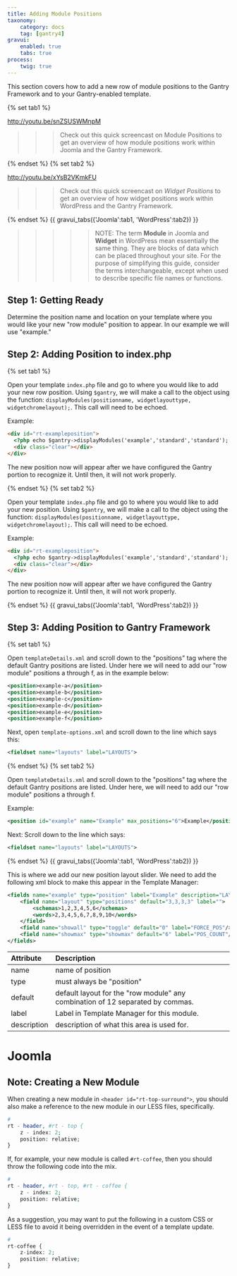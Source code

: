 ```yaml
---
title: Adding Module Positions
taxonomy:
    category: docs
    tag: [gantry4]
gravui:
    enabled: true
    tabs: true
process:
    twig: true
---
```


This section covers how to add a new row of module positions to the Gantry Framework and to your Gantry-enabled template.

{% set tab1 %}

http://youtu.be/snZSUSWMnpM

>>> Check out this quick screencast on Module Positions to get an overview of how module positions work within Joomla and the Gantry Framework.

{% endset %}
{% set tab2 %}

http://youtu.be/xYsB2VKmkFU

>>> Check out this quick screencast on *Widget Positions* to get an overview of how widget positions work within WordPress and the Gantry Framework.

{% endset %}
{{ gravui_tabs({'Joomla':tab1, 'WordPress':tab2}) }}

>>>>> NOTE: The term **Module** in Joomla and **Widget** in WordPress mean essentially the same thing. They are blocks of data which can be placed throughout your site. For the purpose of simplifying this guide, consider the terms interchangeable, except when used to describe specific file names or functions.

Step 1: Getting Ready
---------------------
Determine the position name and location on your template where you would like your new "row module" position to appear. In our example we will use "example."


Step 2: Adding Position to index.php
------------------------------------

{% set tab1 %}

Open your template `index.php` file and go to where you would like to add your new row position. Using `$gantry`, we will make a call to the object using the function: `displayModules(positionname, widgetlayouttype, widgetchromelayout);`. This call will need to be echoed.

Example:

```html
<div id="rt-exampleposition">
  <?php echo $gantry->displayModules('example','standard','standard'); ?>
  <div class="clear"></div>
</div>
```

The new position now will appear after we have configured the Gantry portion to recognize it. Until then, it will not work properly.

{% endset %}
{% set tab2 %}

Open your template `index.php` file and go to where you would like to add your new position. Using `$gantry`, we will make a call to the object using the function: `displayModules(positionname, widgetlayouttype, widgetchromelayout);`. This call will need to be echoed.

Example:

```html
<div id="rt-exampleposition">
  <?php echo $gantry->displayModules('example','standard','standard'); ?>
  <div class="clear"></div>
</div>
```

The new position now will appear after we have configured the Gantry portion to recognize it. Until then, it will not work properly.

{% endset %}
{{ gravui_tabs({'Joomla':tab1, 'WordPress':tab2}) }}

Step 3: Adding Position to Gantry Framework
-------------------------------------------

{% set tab1 %}

Open `templateDetails.xml` and scroll down to the "positions" tag where the default Gantry positions are listed. Under here we will need to add our "row module" positions a through f, as in the example below:

```xml
<position>example-a</position>
<position>example-b</position>
<position>example-c</position>
<position>example-d</position>
<position>example-e</position>
<position>example-f</position>
```

Next, open `template-options.xml` and scroll down to the line which says this:

```xml
<fieldset name="layouts" label="LAYOUTS">
```

{% endset %}
{% set tab2 %}

Open `templateDetails.xml` and scroll down to the "positions" tag where the default Gantry positions are listed. Under here, we will need to add our "row module" positions a through f.

Example:

```xml
<position id="example" name="Example" max_positions="6">Example</position>
```

Next: Scroll down to the line which says:

```xml
<fieldset name="layouts" label="LAYOUTS">
```

{% endset %}
{{ gravui_tabs({'Joomla':tab1, 'WordPress':tab2}) }}

This is where we add our new position layout slider. We need to add the following xml block to make this appear in the Template Manager:

```xml
<fields name="example" type="position" label="Example" description="LAYOUT_POS_DESC">
    <field name="layout" type="positions" default="3,3,3,3" label="">
        <schemas>1,2,3,4,5,6</schemas>
        <words>2,3,4,5,6,7,8,9,10</words>
    </field>
    <field name="showall" type="toggle" default="0" label="FORCE_POS"/>
    <field name="showmax" type="showmax" default="6" label="POS_COUNT"/>
</fields>
```

|  Attribute  |                                  Description                                   |
| :---------- | :----------------------------------------------------------------------------- |
| name        | name of position                                                               |
| type        | must always be "position"                                                      |
| default     | default layout for the "row module" any combination of 12 separated by commas. |
| label       | Label in Template Manager for this module.                                     |
| description | description of what this area is used for.                                     |

Joomla
=====

Note: Creating a New Module
---------------------------
When creating a new module in `<header id="rt-top-surround">`, you should also make a reference to the new module in our LESS files, specifically.

```php
#
rt - header, #rt - top { 
    z - index: 2; 
    position: relative; 
}
```

If, for example, your new module is called `#rt-coffee`, then you should throw the following code into the mix.

```php
#
rt - header, #rt - top, #rt - coffee { 
    z - index: 2; 
    position: relative; 
}
```

As a suggestion, you may want to put the following in a custom CSS or LESS file to avoid it being overridden in the event of a template update.

```php
#
rt-coffee {
	z-index: 2;
	position: relative;
}
```
